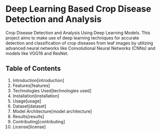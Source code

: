 # Deep Learning Based Crop Disease Detection and Analysis
Crop Disease Detection and Analysis Using Deep Learning Models. This project aims to make use of deep learning techniques for accurate detection and classification of crop diseases from leaf images by utilizing advanced neural networks like Convolutional Neural Networks (CNNs) and models like VGG16 and ResNet.

## Table of Contents
1. Introduction[introduction]
2. Features[features]
3. Technologies Used[technologies used]
4. Installation[installation]
5. Usage[usage]
6. Dataset[dataset]
7. Model Architecture[model architecture]
8. Results[results]
9. Contributing[contributing]
10. License[license]
